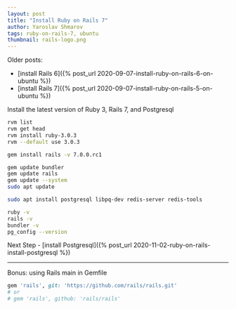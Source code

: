 ```yaml
---
layout: post
title: "Install Ruby on Rails 7"
author: Yaroslav Shmarov
tags: ruby-on-rails-7, ubuntu
thumbnail: rails-logo.png
---
```


Older posts:
* [install Rails 6]({% post_url 2020-09-07-install-ruby-on-rails-6-on-ubuntu %})
* [install Rails 7]({% post_url 2020-09-07-install-ruby-on-rails-5-on-ubuntu %})

Install the latest version of Ruby 3, Rails 7, and Postgresql

```sh
rvm list
rvm get head
rvm install ruby-3.0.3
rvm --default use 3.0.3

gem install rails -v 7.0.0.rc1

gem update bundler
gem update rails
gem update --system
sudo apt update

sudo apt install postgresql libpq-dev redis-server redis-tools

ruby -v
rails -v
bundler -v
pg_config --version
```

Next Step - [install Postgresql]({% post_url 2020-11-02-ruby-on-rails-install-postgresql %})

****

Bonus: using Rails main in Gemfile

```ruby
gem 'rails', git: 'https://github.com/rails/rails.git'
# or
# gem 'rails', github: 'rails/rails'
```
